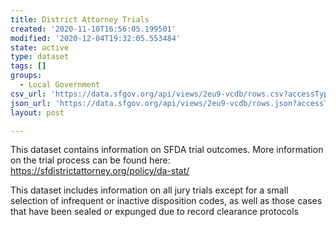 ```yaml
---
title: District Attorney Trials
created: '2020-11-10T16:56:05.199501'
modified: '2020-12-04T19:32:05.553484'
state: active
type: dataset
tags: []
groups:
  - Local Government
csv_url: 'https://data.sfgov.org/api/views/2eu9-vcdb/rows.csv?accessType=DOWNLOAD'
json_url: 'https://data.sfgov.org/api/views/2eu9-vcdb/rows.json?accessType=DOWNLOAD'
layout: post

---
```

This dataset contains information on SFDA trial outcomes. More information on the trial process can be found here: https://sfdistrictattorney.org/policy/da-stat/

This dataset includes information on all jury trials except for a small selection of infrequent or inactive disposition codes, as well as those cases that have been sealed or expunged due to record clearance protocols
